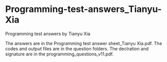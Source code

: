 # Programming-test-answers_Tianyu-Xia
Programming test answers by Tianyu Xia

The answers are in the Programming test answer sheet_Tianyu Xia.pdf.
The codes and output files are in the question folders.
The declration and signature are in the programming_questions_v11.pdf.
